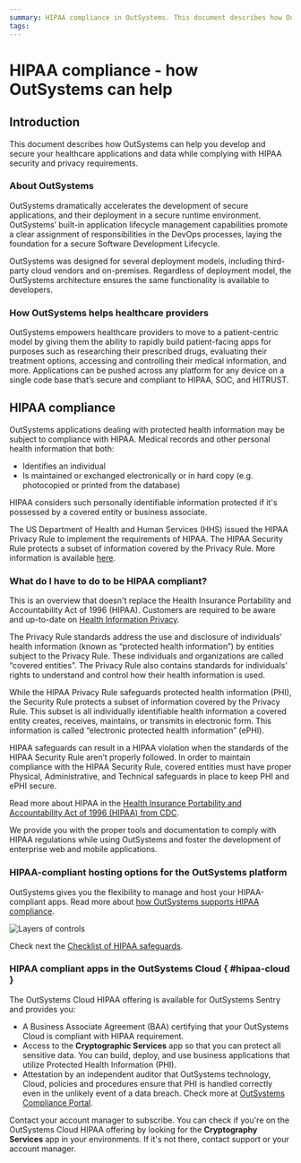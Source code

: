 ```yaml
---
summary: HIPAA compliance in OutSystems. This document describes how OutSystems can help you develop and secure your healthcare applications and data while complying with HIPAA security and privacy requirements.
tags:
---
```


# HIPAA compliance - how OutSystems can help

## Introduction

This document describes how OutSystems can help you develop and secure your healthcare applications and data while complying with HIPAA security and privacy requirements.

### About OutSystems

OutSystems dramatically accelerates the development of secure applications, and their deployment in a secure runtime environment. OutSystems’ built-in application lifecycle management capabilities promote a clear assignment of responsibilities in the DevOps processes, laying the foundation for a secure Software Development Lifecycle.

OutSystems was designed for several deployment models, including third-party cloud vendors and on-premises. Regardless of deployment model, the OutSystems architecture ensures the same functionality is available to developers.

### How OutSystems helps healthcare providers

OutSystems empowers healthcare providers to move to a patient-centric model by giving them the ability to rapidly build patient-facing apps for purposes such as researching their prescribed drugs, evaluating their treatment options, accessing and controlling their medical information, and more. Applications can be pushed across any platform for any device on a single code base that’s secure and compliant to HIPAA, SOC, and HITRUST.

## HIPAA compliance

OutSystems applications dealing with protected health information may be subject to compliance with HIPAA.
Medical records and other personal health information that both:

* Identifies an individual
* Is maintained or exchanged electronically or in hard copy (e.g. photocopied or printed from the database)

HIPAA considers such personally identifiable information protected if it's possessed by a covered entity or business associate. 

The US Department of Health and Human Services (HHS) issued the HIPAA Privacy Rule to implement the requirements of HIPAA. The HIPAA Security Rule protects a subset of information covered by the Privacy Rule. More information is available [here](http://www.cdc.gov/privacyrule/privacy-HIPAAfacts.htm). 


### What do I have to do to be HIPAA compliant? 

<div class="info" markdown="1">

This is an overview that doesn't replace the Health Insurance Portability and Accountability Act of 1996 (HIPAA).
Customers are required to be aware and up-to-date on [Health Information Privacy](https://www.hhs.gov/hipaa/index.html).

</div>

The Privacy Rule standards address the use and disclosure of individuals’ health information (known as “protected health information”) by entities subject to the Privacy Rule. These individuals and organizations are called “covered entities”. The Privacy Rule also contains standards for individuals’ rights to understand and control how their health information is used.

While the HIPAA Privacy Rule safeguards protected health information (PHI), the Security Rule protects a subset of information covered by the Privacy Rule. This subset is all individually identifiable health information a covered entity creates, receives, maintains, or transmits in electronic form. This information is called “electronic protected health information” (ePHI). 

HIPAA safeguards can result in a HIPAA violation when the standards of the HIPAA Security Rule aren’t properly followed. In order to maintain compliance with the HIPAA Security Rule, covered entities must have proper Physical, Administrative, and Technical safeguards in place to keep PHI and ePHI secure.

Read more about HIPAA in the [Health Insurance Portability and Accountability Act of 1996 (HIPAA) from CDC](https://www.cdc.gov/phlp/publications/topic/hipaa.html).

We provide you with the proper tools and documentation to comply with HIPAA regulations while using OutSystems and foster the development of enterprise web and mobile applications.

### HIPAA-compliant hosting options for the OutSystems platform

OutSystems gives you the flexibility to manage and host your HIPAA-compliant apps. Read more about [how OutSystems supports HIPAA compliance](https://www.outsystems.com/evaluation-guide/how-does-outsystems-support-hipaa-compliance/).

![Layers of controls](images/HIPAA.png)

Check next the [Checklist of HIPAA safeguards](hipaa-tech-safeguards.md).

### HIPAA compliant apps in the OutSystems Cloud { #hipaa-cloud }


The OutSystems Cloud HIPAA offering is available for OutSystems Sentry and provides you:

* A Business Associate Agreement (BAA) certifying that your OutSystems Cloud is compliant with HIPAA requirement.
* Access to the **Cryptographic Services** app so that you can protect all sensitive data. You can build, deploy, and use business applications that utilize Protected Health Information (PHI). 
* Attestation by an independent auditor that OutSystems technology, Cloud, policies and procedures ensure that PHI is handled correctly even in the unlikely event of a data breach. Check more at [OutSystems Compliance Portal](https://security.outsystems.com/).

Contact your account manager to subscribe. 
You can check if you're on the OutSystems Cloud HIPAA offering by looking for the **Cryptography Services** app in your environments. If it's not there, contact support or your account manager.
